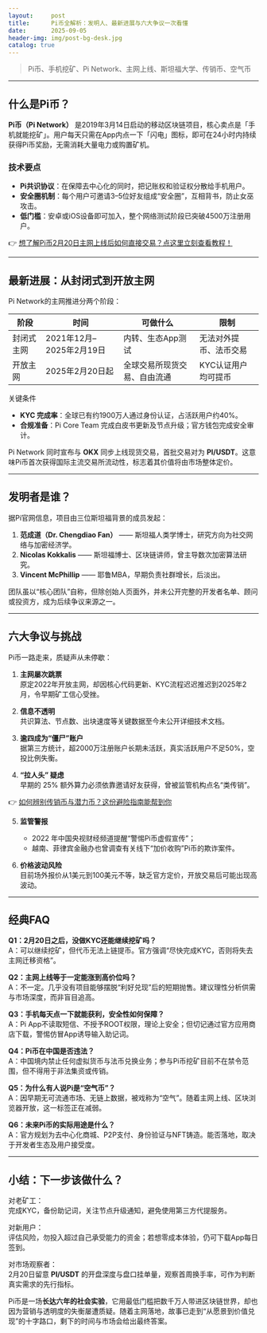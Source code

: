 ```yaml
---
layout:     post
title:      Pi币全解析：发明人、最新进展与六大争议一次看懂
date:       2025-09-05
header-img: img/post-bg-desk.jpg
catalog: true
---
```


> Pi币、手机挖矿、Pi Network、主网上线、斯坦福大学、传销币、空气币

---

## 什么是Pi币？

**Pi币（Pi Network）** 是2019年3月14日启动的移动区块链项目，核心卖点是「手机就能挖矿」。用户每天只需在App内点一下「闪电」图标，即可在24小时内持续获得Pi币奖励，无需消耗大量电力或购置矿机。

### 技术要点
- **Pi共识协议**：在保障去中心化的同时，把记账权和验证权分散给手机用户。  
- **安全圈机制**：每个用户可邀请3–5位好友组成“安全圈”，互相背书，防止女巫攻击。  
- **低门槛**：安卓或iOS设备即可加入，整个网络测试阶段已突破4500万注册用户。

👉 [想了解Pi币2月20日主网上线后如何直接交易？点这里立刻查看教程！](https://okxdog.com/)

---

## 最新进展：从封闭式到开放主网

Pi Network的主网推进分两个阶段：

| 阶段 | 时间 | 可做什么 | 限制 |
|---|---|---|---|
| 封闭式主网 | 2021年12月–2025年2月19日 | 内转、生态App测试 | 无法对外提币、法币交易 |
| 开放主网 | 2025年2月20日起 | 全球交易所现货交易、自由流通 | KYC认证用户均可提币 |

关键条件  
- **KYC 完成率**：全球已有约1900万人通过身份认证，占活跃用户约40%。  
- **合规准备**：Pi Core Team 完成白皮书更新及节点升级；官方钱包完成安全审计。  

Pi Network 同时宣布与 **OKX** 同步上线现货交易，首批交易对为 **PI/USDT**。这意味Pi币首次获得国际主流交易所流动性，标志着其价值将由市场整体定价。

---

## 发明者是谁？

据Pi官网信息，项目由三位斯坦福背景的成员发起：
1. **范成道（Dr. Chengdiao Fan）** —— 斯坦福人类学博士，研究方向为社交网络与加密经济学。  
2. **Nicolas Kokkalis** —— 斯坦福博士、区块链讲师，曾主导数次加密算法研究。  
3. **Vincent McPhillip** —— 耶鲁MBA，早期负责社群增长，后淡出。

团队虽以“核心团队”自称，但除创始人页面外，并未公开完整的开发者名单、顾问或投资方，成为后续争议来源之一。

---

## 六大争议与挑战

Pi币一路走来，质疑声从未停歇：

1. **主网屡次跳票**  
   原定2022年开放主网，却因核心代码更新、KYC流程迟迟推迟到2025年2月，令早期矿工信心受挫。

2. **信息不透明**  
   共识算法、节点数、出块速度等关键数据至今未公开详细技术文档。

3. **逾四成为“僵尸”账户**  
   据第三方统计，超2000万注册账户长期未活跃，真实活跃用户不足50%，空投比例失衡。

4. **“拉人头” 疑虑**  
   早期的 25% 额外算力必须依靠邀请好友获得，曾被监管机构点名“类传销”。

👉 [如何辨别传销币与潜力币？这份避险指南能帮到你](https://okxdog.com/)

5. **监管警报**  
   - 2022 年中国央视财经频道提醒“警惕Pi币虚假宣传”；  
   - 越南、菲律宾金融办也曾调查有关线下“加价收购”Pi币的欺诈案件。

6. **价格波动风险**  
   目前场外报价从1美元到100美元不等，缺乏官方定价，开放交易后可能出现高波动。

---

## 经典FAQ

**Q1：2月20日之后，没做KYC还能继续挖矿吗？**  
A：可以继续挖矿，但代币无法上链提币。官方强调“尽快完成KYC，否则将失去主网迁移资格”。

**Q2：主网上线等于一定能涨到高价位吗？**  
A：不一定。几乎没有项目能够摆脱“利好兑现”后的短期抛售。建议理性分析供需与市场深度，而非盲目追高。

**Q3：手机每天点一下就能获利，安全性如何保障？**  
A：Pi App不读取短信、不授予ROOT权限，理论上安全；但切记通过官方应用商店下载，警惕仿冒App诱导输入助记词。

**Q4：Pi币在中国是否违法？**  
A：中国境内禁止任何虚拟货币与法币兑换业务；参与Pi币挖矿目前不在禁令范围，但不得用于非法集资或传销。

**Q5：为什么有人说Pi是“空气币”？**  
A：因早期无可流通市场、无链上数据，被戏称为“空气”。随着主网上线、区块浏览器开放，这一标签正在减弱。

**Q6：未来Pi币的实际用途是什么？**  
A：官方规划为去中心化商城、P2P支付、身份验证与NFT铸造。能否落地，取决于开发者生态及用户接受度。

---

## 小结：下一步该做什么？

对老矿工：  
完成KYC，备份助记词，关注节点升级通知，避免使用第三方代提服务。

对新用户：  
评估风险，勿投入超过自己承受能力的资金；若想零成本体验，仍可下载App每日签到。

对市场观察者：  
2月20日留意 **PI/USDT** 的开盘深度与盘口挂单量，观察首周换手率，可作为判断真实需求的先行指标。

Pi币是一场**长达六年的社会实验**，它用最低门槛把数千万人带进区块链世界，却也因为营销与透明度的失衡屡遭质疑。随着主网落地，故事已走到“从愿景到价值兑现”的十字路口，剩下的时间与市场会给出最终答案。